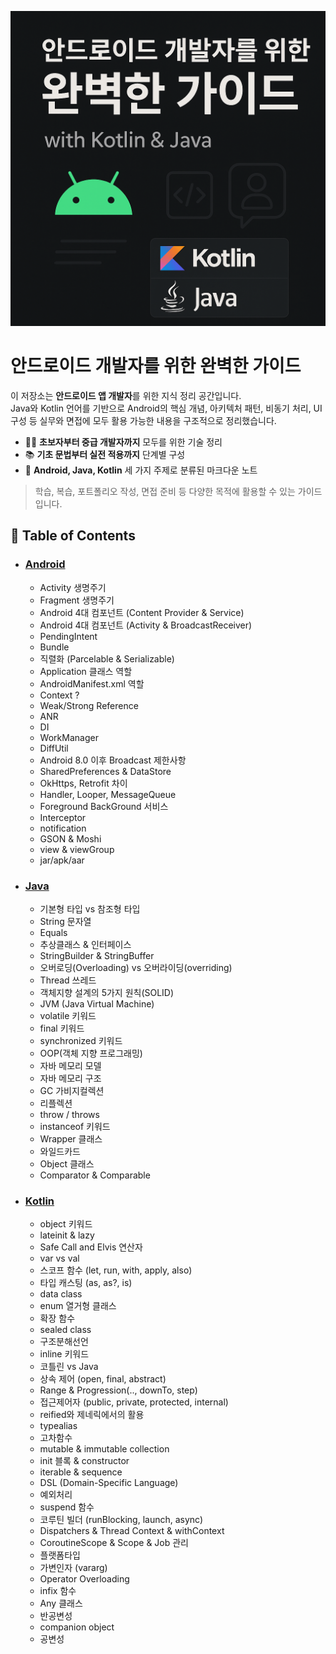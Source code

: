 ![main_image](./_assets/main.png)

# 안드로이드 개발자를 위한 완벽한 가이드

이 저장소는 **안드로이드 앱 개발자**를 위한 지식 정리 공간입니다.  
Java와 Kotlin 언어를 기반으로 Android의 핵심 개념, 아키텍처 패턴, 비동기 처리, UI 구성 등 
실무와 면접에 모두 활용 가능한 내용을 구조적으로 정리했습니다.

- 👨‍💻 **초보자부터 중급 개발자까지** 모두를 위한 기술 정리
- 📚 **기초 문법부터 실전 적용까지** 단계별 구성
- 🧩 **Android, Java, Kotlin** 세 가지 주제로 분류된 마크다운 노트

> 학습, 복습, 포트폴리오 작성, 면접 준비 등 다양한 목적에 활용할 수 있는 가이드입니다.


## 📝 Table of Contents

- ### [Android](./Android)
  + Activity 생명주기
  + Fragment 생명주기
  + Android 4대 컴포넌트 (Content Provider & Service)
  + Android 4대 컴포넌트 (Activity & BroadcastReceiver)
  + PendingIntent
  + Bundle
  + 직렬화 (Parcelable & Serializable)
  + Application 클래스 역할
  + AndroidManifest.xml 역할
  + Context ?
  + Weak/Strong Reference
  + ANR
  + DI
  + WorkManager
  + DiffUtil
  + Android 8.0 이후 Broadcast 제한사항 
  + SharedPreferences & DataStore
  + OkHttps, Retrofit 차이
  + Handler, Looper, MessageQueue
  + Foreground BackGround 서비스
  + Interceptor
  + notification
  + GSON & Moshi
  + view & viewGroup
  + jar/apk/aar
- ### [Java](./Java)
  + 기본형 타입 vs 참조형 타입
  + String 문자열
  + Equals
  + 추상클래스 & 인터페이스
  + StringBuilder & StringBuffer
  + 오버로딩(Overloading) vs 오버라이딩(overriding)
  + Thread 쓰레드
  + 객체지향 설계의 5가지 원칙(SOLID)
  + JVM (Java Virtual Machine)
  + volatile 키워드
  + final 키워드
  + synchronized 키워드
  + OOP(객체 지향 프로그래밍)
  + 자바 메모리 모델
  + 자바 메모리 구조
  + GC 가비지컬렉션
  + 리플렉션
  + throw / throws
  + instanceof 키워드
  + Wrapper 클래스
  + 와일드카드
  + Object 클래스
  + Comparator & Comparable
- ### [Kotlin](./Kotlin)
  + object 키워드
  + lateinit & lazy
  + Safe Call and Elvis 연산자
  + var vs val
  + 스코프 함수 (let, run, with, apply, also)
  + 타입 캐스팅 (as, as?, is)
  + data class
  + enum 열거형 클래스
  + 확장 함수
  + sealed class
  + 구조분해선언
  + inline 키워드
  + 코틀린 vs Java
  + 상속 제어 (open, final, abstract)
  + Range & Progression(.., downTo, step)
  + 접근제어자 (public, private, protected, internal)
  + reified와 제네릭에서의 활용
  + typealias
  + 고차함수
  + mutable & immutable collection
  + init 블록 & constructor
  + iterable & sequence
  + DSL (Domain-Specific Language)
  + 예외처리
  + suspend 함수
  + 코루틴 빌더 (runBlocking, launch, async) 
  + Dispatchers & Thread Context & withContext
  + CoroutineScope & Scope & Job 관리
  + 플랫폼타입
  + 가변인자 (vararg)
  + Operator Overloading
  + infix 함수
  + Any 클래스
  + 반공변성
  + companion object
  + 공변성